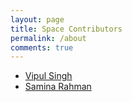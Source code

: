 ```yaml
---
layout: page
title: Space Contributors
permalink: /about
comments: true
---
```


- [Vipul Singh](https://www.linkedin.com/in/vipulsinghtech/)
- [Samina Rahman](https://www.linkedin.com/in/samina/)
